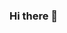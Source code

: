### Hi there 👋

<!--
**nassimmiled/nassimmiled** is a ✨ _special_ ✨ repository because its `README.md` (this file) appears on your GitHub profile.

Here are some ideas to get you started:

-   I'am a Full Stask Developer 
-🔭 I’m currently working on Wssel
- 📫 How to reach me: milednassim95@gmail.com

